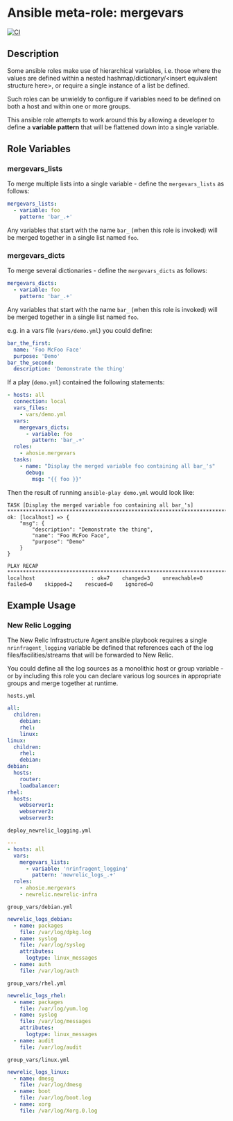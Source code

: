 # Ansible meta-role: mergevars

[![CI](https://github.com/ahosie/ansible-role-mergevars/workflows/CI/badge.svg?event=push)](https://github.com/ahosie/ansible-role-mergevars/actions?query=workflow%3ACI)


## Description

Some ansible roles make use of hierarchical variables, i.e. those where the values are defined within a nested hashmap/dictionary/&lt;insert equivalent structure here&gt;, or require a single instance of a list be defined.

Such roles can be unwieldy to configure if variables need to be defined on both a host and within one or more groups.


This ansible role attempts to work around this by allowing a developer to define a **variable pattern** that will be flattened down into a single variable.


## Role Variables


### mergevars_lists
To merge multiple lists into a single variable - define the `mergevars_lists` as follows: 

```yaml
mergevars_lists:
  - variable: foo
    pattern: 'bar_.+'
```

Any variables that start with the name `bar_` (when this role is invoked) will be merged together in a single list named `foo`.


### mergevars_dicts
To merge several dictionaries - define the `mergevars_dicts` as follows:
```yaml
mergevars_dicts:
  - variable: foo
    pattern: 'bar_.+'
```

Any variables that start with the name `bar_` (when this role is invoked) will be merged together in a single list named `foo`.

e.g. in a vars file (`vars/demo.yml`) you could define:
```yaml
bar_the_first:
  name: 'Foo McFoo Face'
  purpose: 'Demo'
bar_the_second:
  description: 'Demonstrate the thing'
```

If a play (`demo.yml`) contained the following statements:
```yaml
- hosts: all
  connection: local
  vars_files:
    - vars/demo.yml
  vars:
    mergevars_dicts:
      - variable: foo
        pattern: 'bar_.+'
  roles:
    - ahosie.mergevars
  tasks:
    - name: "Display the merged variable foo containing all bar_'s"
      debug:
        msg: "{{ foo }}"
```

Then the result of running `ansible-play demo.yml` would look like:
```text
TASK [Display the merged variable foo containing all bar_'s] *****************************************************************************************************************************************************************************************************************************************
ok: [localhost] => {
    "msg": {
        "description": "Demonstrate the thing",
        "name": "Foo McFoo Face",
        "purpose": "Demo"
    }
}

PLAY RECAP *******************************************************************************************************************************************************************************************************************************************************************************************
localhost                  : ok=7    changed=3    unreachable=0    failed=0    skipped=2    rescued=0    ignored=0   
```


## Example Usage


### New Relic Logging

The New Relic Infrastructure Agent ansible playbook requires a single `nrinfragent_logging` variable be defined that references each of the log files/facilities/streams that will be forwarded to New Relic.

You could define all the log sources as a monolithic host or group variable - or by including this role you can declare various log sources in appropriate groups and merge together at runtime.

`hosts.yml`
```yaml
all:
  children:
    debian:
    rhel:
    linux:
linux:
  children:
    rhel:
    debian:
debian:
  hosts:
    router:
    loadbalancer:
rhel:
  hosts:
    webserver1:
    webserver2:
    webserver3:
```

`deploy_newrelic_logging.yml`
```yaml
---
- hosts: all
  vars:
    mergevars_lists:
      - variable: 'nrinfragent_logging'
        pattern: 'newrelic_logs_.+'
  roles:
    - ahosie.mergevars
    - newrelic.newrelic-infra
```

```group_vars/debian.yml```
```yaml
newrelic_logs_debian:
  - name: packages
    file: /var/log/dpkg.log
  - name: syslog
    file: /var/log/syslog
    attributes:
      logtype: linux_messages
  - name: auth
    file: /var/log/auth
```

```group_vars/rhel.yml```
```yaml
newrelic_logs_rhel:
  - name: packages
    file: /var/log/yum.log
  - name: syslog
    file: /var/log/messages
    attributes:
      logtype: linux_messages
  - name: audit
    file: /var/log/audit
```

```group_vars/linux.yml```
```yaml
newrelic_logs_linux:
  - name: dmesg
    file: /var/log/dmesg
  - name: boot
    file: /var/log/boot.log
  - name: xorg
    file: /var/log/Xorg.0.log
```

